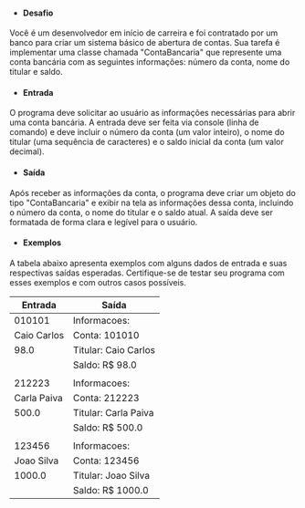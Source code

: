 * #### Desafio

Você é um desenvolvedor em início de carreira e foi contratado por um banco para criar um sistema básico de abertura de
contas. Sua tarefa é implementar uma classe chamada "ContaBancaria" que represente uma conta bancária com as seguintes
informações: número da conta, nome do titular e saldo.

* #### Entrada

O programa deve solicitar ao usuário as informações necessárias para abrir uma conta bancária. A entrada deve ser feita
via console (linha de comando) e deve incluir o número da conta (um valor inteiro), o nome do titular (uma sequência de
caracteres) e o saldo inicial da conta (um valor decimal).

* #### Saída

Após receber as informações da conta, o programa deve criar um objeto do tipo "ContaBancaria" e exibir na tela as
informações dessa conta, incluindo o número da conta, o nome do titular e o saldo atual. A saída deve ser formatada de
forma clara e legível para o usuário.

* #### Exemplos

A tabela abaixo apresenta exemplos com alguns dados de entrada e suas respectivas saídas esperadas. Certifique-se de
testar seu programa com esses exemplos e com outros casos possíveis.

| Entrada     | 	Saída               |
|-------------|----------------------|
| 010101      | Informacoes:         |
| Caio Carlos | Conta: 101010        |
| 98.0        | Titular: Caio Carlos |
|             | Saldo: R$ 98.0       |
|             |                      |
| 212223      | Informacoes:         |
| Carla Paiva | Conta: 212223        |
| 500.0       | Titular: Carla Paiva |
|             | Saldo: R$ 500.0      |
|             |                      |
| 123456      | Informacoes:         |
| Joao Silva  | Conta: 123456        |
| 1000.0      | Titular: Joao Silva  |
|             | Saldo: R$ 1000.0     |







